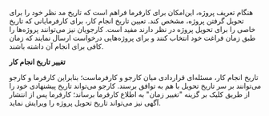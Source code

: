 هنگام تعریف پروژه، این‌امکان برای کارفرما فراهم است که تاریخ مد نظر خود را برای تحویل گرفتن پروژه، مشخص کند. تعیین تاریخ انجام کار، برای کارفرمایانی که تاریخ خاصی را برای تحویل پروژه در نظر دارند مفید است. کارجویان نیز می‌توانند پروژه‌ها را طبق زمان فراغت خود انتخاب کنند و برای پروژه‌هایی درخواست ارسال نمایند که زمان کافی برای انجام آن داشته باشند.

**تغییر تاریخ انجام کار**

تاریخ انجام کار، مسئله‌ای قراردادی میان کارجو و کارفرماست؛ بنابراین کارفرما و کارجو می‌توانند بر سر تاریخ تحویل با هم به توافق برسند‌. کارجو می‌تواند تاریخ پیشنهادی خود را از طریق کلیک بر گزینه &quot;تغییر زمان&quot; به اطلاع کارفرما برساند؛ کارفرما پس از انتشار آگهی نیز می‌تواند تاریخ تحویل پروژه را ویرایش نماید.